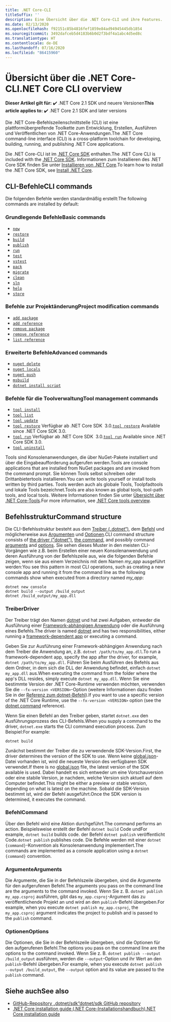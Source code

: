 ```yaml
---
title: .NET Core-CLI
titleSuffix: ''
description: Eine Übersicht über die .NET Core-CLI und ihre Features.
ms.date: 02/13/2020
ms.openlocfilehash: f92151c85b4816fef1859e84ad94945445db1854
ms.sourcegitcommit: 3492dafceb5d4183b6b0d2f3bdf4a1abc4d5ed8c
ms.translationtype: HT
ms.contentlocale: de-DE
ms.lasthandoff: 07/16/2020
ms.locfileid: "86415960"
---
```

# <a name="net-core-cli-overview"></a><span data-ttu-id="414c0-103">Übersicht über die .NET Core-CLI</span><span class="sxs-lookup"><span data-stu-id="414c0-103">.NET Core CLI overview</span></span>

<span data-ttu-id="414c0-104">**Dieser Artikel gilt für:** ✔️ .NET Core 2.1 SDK und neuere Versionen</span><span class="sxs-lookup"><span data-stu-id="414c0-104">**This article applies to:** ✔️ .NET Core 2.1 SDK and later versions</span></span>

<span data-ttu-id="414c0-105">Die .NET Core-Befehlszeilenschnittstelle (CLI) ist eine plattformübergreifende Toolkette zum Entwicklung, Erstellen, Ausführen und Veröffentlichen von .NET Core-Anwendungen.</span><span class="sxs-lookup"><span data-stu-id="414c0-105">The .NET Core command-line interface (CLI) is a cross-platform toolchain for developing, building, running, and publishing .NET Core applications.</span></span>

<span data-ttu-id="414c0-106">Die .NET Core-CLI ist im [.NET Core SDK](../sdk.md) enthalten.</span><span class="sxs-lookup"><span data-stu-id="414c0-106">The .NET Core CLI is included with the [.NET Core SDK](../sdk.md).</span></span> <span data-ttu-id="414c0-107">Informationen zum Installieren des .NET Core SDK finden Sie unter [Installieren von .NET Core](../install/windows.md).</span><span class="sxs-lookup"><span data-stu-id="414c0-107">To learn how to install the .NET Core SDK, see [Install .NET Core](../install/windows.md).</span></span>

## <a name="cli-commands"></a><span data-ttu-id="414c0-108">CLI-Befehle</span><span class="sxs-lookup"><span data-stu-id="414c0-108">CLI commands</span></span>

<span data-ttu-id="414c0-109">Die folgenden Befehle werden standardmäßig erstellt:</span><span class="sxs-lookup"><span data-stu-id="414c0-109">The following commands are installed by default:</span></span>

### <a name="basic-commands"></a><span data-ttu-id="414c0-110">Grundlegende Befehle</span><span class="sxs-lookup"><span data-stu-id="414c0-110">Basic commands</span></span>

- [`new`](dotnet-new.md)
- [`restore`](dotnet-restore.md)
- [`build`](dotnet-build.md)
- [`publish`](dotnet-publish.md)
- [`run`](dotnet-run.md)
- [`test`](dotnet-test.md)
- [`vstest`](dotnet-vstest.md)
- [`pack`](dotnet-pack.md)
- [`migrate`](dotnet-migrate.md)
- [`clean`](dotnet-clean.md)
- [`sln`](dotnet-sln.md)
- [`help`](dotnet-help.md)
- [`store`](dotnet-store.md)

### <a name="project-modification-commands"></a><span data-ttu-id="414c0-111">Befehle zur Projektänderung</span><span class="sxs-lookup"><span data-stu-id="414c0-111">Project modification commands</span></span>

- [`add package`](dotnet-add-package.md)
- [`add reference`](dotnet-add-reference.md)
- [`remove package`](dotnet-remove-package.md)
- [`remove reference`](dotnet-remove-reference.md)
- [`list reference`](dotnet-list-reference.md)

### <a name="advanced-commands"></a><span data-ttu-id="414c0-112">Erweiterte Befehle</span><span class="sxs-lookup"><span data-stu-id="414c0-112">Advanced commands</span></span>

- [`nuget delete`](dotnet-nuget-delete.md)
- [`nuget locals`](dotnet-nuget-locals.md)
- [`nuget push`](dotnet-nuget-push.md)
- [`msbuild`](dotnet-msbuild.md)
- [`dotnet install script`](dotnet-install-script.md)

### <a name="tool-management-commands"></a><span data-ttu-id="414c0-113">Befehle für die Toolverwaltung</span><span class="sxs-lookup"><span data-stu-id="414c0-113">Tool management commands</span></span>

- [`tool install`](dotnet-tool-install.md)
- [`tool list`](dotnet-tool-list.md)
- [`tool update`](dotnet-tool-update.md)
- <span data-ttu-id="414c0-114">[`tool restore`](global-tools.md#install-a-local-tool) Verfügbar ab .NET Core SDK  3.0.</span><span class="sxs-lookup"><span data-stu-id="414c0-114">[`tool restore`](global-tools.md#install-a-local-tool) Available since .NET Core SDK 3.0.</span></span>
- <span data-ttu-id="414c0-115">[`tool run`](global-tools.md#invoke-a-local-tool) Verfügbar ab .NET Core SDK  3.0.</span><span class="sxs-lookup"><span data-stu-id="414c0-115">[`tool run`](global-tools.md#invoke-a-local-tool) Available since .NET Core SDK 3.0.</span></span>
- [`tool uninstall`](dotnet-tool-uninstall.md)

<span data-ttu-id="414c0-116">Tools sind Konsolenanwendungen, die über NuGet-Pakete installiert und über die Eingabeaufforderung aufgerufen werden.</span><span class="sxs-lookup"><span data-stu-id="414c0-116">Tools are console applications that are installed from NuGet packages and are invoked from the command prompt.</span></span> <span data-ttu-id="414c0-117">Sie können Tools selbst schreiben oder Drittanbietertools installieren.</span><span class="sxs-lookup"><span data-stu-id="414c0-117">You can write tools yourself or install tools written by third parties.</span></span> <span data-ttu-id="414c0-118">Tools werden auch als globale Tools, Toolpfadtools und lokale Tools bezeichnet.</span><span class="sxs-lookup"><span data-stu-id="414c0-118">Tools are also known as global tools, tool-path tools, and local tools.</span></span> <span data-ttu-id="414c0-119">Weitere Informationen finden Sie unter [Übersicht über .NET Core-Tools](global-tools.md).</span><span class="sxs-lookup"><span data-stu-id="414c0-119">For more information, see [.NET Core tools overview](global-tools.md).</span></span>

## <a name="command-structure"></a><span data-ttu-id="414c0-120">Befehlsstruktur</span><span class="sxs-lookup"><span data-stu-id="414c0-120">Command structure</span></span>

<span data-ttu-id="414c0-121">Die CLI-Befehlsstruktur besteht aus dem [Treiber („dotnet“)](#driver), dem [Befehl](#command) und möglicherweise aus [Argumenten](#arguments) und [Optionen](#options).</span><span class="sxs-lookup"><span data-stu-id="414c0-121">CLI command structure consists of [the driver ("dotnet")](#driver), [the command](#command), and possibly command [arguments](#arguments) and [options](#options).</span></span> <span data-ttu-id="414c0-122">Sie sehen dieses Muster in den meisten CLI-Vorgängen wie z.B. beim Erstellen einer neuen Konsolenanwendung und deren Ausführung von der Befehlszeile aus, wie die folgenden Befehle zeigen, wenn sie aus einem Verzeichnis mit dem Namen *my_app* ausgeführt werden:</span><span class="sxs-lookup"><span data-stu-id="414c0-122">You see this pattern in most CLI operations, such as creating a new console app and running it from the command line as the following commands show when executed from a directory named *my_app*:</span></span>

```dotnetcli
dotnet new console
dotnet build --output /build_output
dotnet /build_output/my_app.dll
```

### <a name="driver"></a><span data-ttu-id="414c0-123">Treiber</span><span class="sxs-lookup"><span data-stu-id="414c0-123">Driver</span></span>

<span data-ttu-id="414c0-124">Der Treiber trägt den Namen [dotnet](dotnet.md) und hat zwei Aufgaben, entweder die Ausführung einer [Framework-abhängigen Anwendung](../deploying/index.md) oder die Ausführung eines Befehls.</span><span class="sxs-lookup"><span data-stu-id="414c0-124">The driver is named [dotnet](dotnet.md) and has two responsibilities, either running a [framework-dependent app](../deploying/index.md) or executing a command.</span></span>

<span data-ttu-id="414c0-125">Geben Sie zur Ausführung einer Framework-abhängigen Anwendung nach dem Treiber die Anwendung an, z.B. `dotnet /path/to/my_app.dll`.</span><span class="sxs-lookup"><span data-stu-id="414c0-125">To run a framework-dependent app, specify the app after the driver, for example, `dotnet /path/to/my_app.dll`.</span></span> <span data-ttu-id="414c0-126">Führen Sie beim Ausführen des Befehls aus dem Ordner, in dem sich die DLL der Anwendung befindet, einfach `dotnet my_app.dll` aus.</span><span class="sxs-lookup"><span data-stu-id="414c0-126">When executing the command from the folder where the app's DLL resides, simply execute `dotnet my_app.dll`.</span></span> <span data-ttu-id="414c0-127">Wenn Sie eine bestimmte Version der .NET Core-Runtime verwenden möchten, verwenden Sie die `--fx-version <VERSION>`-Option (weitere Informationen dazu finden Sie in der [Referenz zum dotnet-Befehl](dotnet.md)).</span><span class="sxs-lookup"><span data-stu-id="414c0-127">If you want to use a specific version of the .NET Core Runtime, use the `--fx-version <VERSION>` option (see the [dotnet command](dotnet.md) reference).</span></span>

<span data-ttu-id="414c0-128">Wenn Sie einen Befehl an den Treiber geben, startet `dotnet.exe` den Ausführungsprozess des CLI-Befehls.</span><span class="sxs-lookup"><span data-stu-id="414c0-128">When you supply a command to the driver, `dotnet.exe` starts the CLI command execution process.</span></span> <span data-ttu-id="414c0-129">Zum Beispiel:</span><span class="sxs-lookup"><span data-stu-id="414c0-129">For example:</span></span>

```dotnetcli
dotnet build
```

<span data-ttu-id="414c0-130">Zunächst bestimmt der Treiber die zu verwendende SDK-Version.</span><span class="sxs-lookup"><span data-stu-id="414c0-130">First, the driver determines the version of the SDK to use.</span></span> <span data-ttu-id="414c0-131">Wenn keine [global.json](global-json.md)-Datei vorhanden ist, wird die neueste Version des verfügbaren SDK verwendet.</span><span class="sxs-lookup"><span data-stu-id="414c0-131">If there is no [global.json](global-json.md) file, the latest version of the SDK available is used.</span></span> <span data-ttu-id="414c0-132">Dabei handelt es sich entweder um eine Vorschauversion oder eine stabile Version, je nachdem, welche Version sich aktuell auf dem Computer befindet.</span><span class="sxs-lookup"><span data-stu-id="414c0-132">This might be either a preview or stable version, depending on what is latest on the machine.</span></span>  <span data-ttu-id="414c0-133">Sobald die SDK-Version bestimmt ist, wird der Befehl ausgeführt.</span><span class="sxs-lookup"><span data-stu-id="414c0-133">Once the SDK version is determined, it executes the command.</span></span>

### <a name="command"></a><span data-ttu-id="414c0-134">Befehl</span><span class="sxs-lookup"><span data-stu-id="414c0-134">Command</span></span>

<span data-ttu-id="414c0-135">Über den Befehl wird eine Aktion durchgeführt.</span><span class="sxs-lookup"><span data-stu-id="414c0-135">The command performs an action.</span></span> <span data-ttu-id="414c0-136">Beispielsweise erstellt der Befehl `dotnet build` Code und</span><span class="sxs-lookup"><span data-stu-id="414c0-136">For example, `dotnet build` builds code.</span></span> <span data-ttu-id="414c0-137">der Befehl `dotnet publish` veröffentlicht Code.</span><span class="sxs-lookup"><span data-stu-id="414c0-137">`dotnet publish` publishes code.</span></span> <span data-ttu-id="414c0-138">Die Befehle werden mit einer `dotnet {command}`-Konvention als Konsolenanwendung implementiert.</span><span class="sxs-lookup"><span data-stu-id="414c0-138">The commands are implemented as a console application using a `dotnet {command}` convention.</span></span>

### <a name="arguments"></a><span data-ttu-id="414c0-139">Argumente</span><span class="sxs-lookup"><span data-stu-id="414c0-139">Arguments</span></span>

<span data-ttu-id="414c0-140">Die Argumente, die Sie in der Befehlszeile übergeben, sind die Argumente für den aufgerufenen Befehl.</span><span class="sxs-lookup"><span data-stu-id="414c0-140">The arguments you pass on the command line are the arguments to the command invoked.</span></span> <span data-ttu-id="414c0-141">Wenn Sie z. B. `dotnet publish my_app.csproj` ausführen, gibt das `my_app.csproj`-Argument das zu veröffentlichende Projekt an und wird an den `publish`-Befehl übergeben.</span><span class="sxs-lookup"><span data-stu-id="414c0-141">For example, when you execute `dotnet publish my_app.csproj`, the `my_app.csproj` argument indicates the project to publish and is passed to the `publish` command.</span></span>

### <a name="options"></a><span data-ttu-id="414c0-142">Optionen</span><span class="sxs-lookup"><span data-stu-id="414c0-142">Options</span></span>

<span data-ttu-id="414c0-143">Die Optionen, die Sie in der Befehlszeile übergeben, sind die Optionen für den aufgerufenen Befehl.</span><span class="sxs-lookup"><span data-stu-id="414c0-143">The options you pass on the command line are the options to the command invoked.</span></span> <span data-ttu-id="414c0-144">Wenn Sie z. B. `dotnet publish --output /build_output` ausführen, werden die `--output`-Option und ihr Wert an den `publish`-Befehl übergeben.</span><span class="sxs-lookup"><span data-stu-id="414c0-144">For example, when you execute `dotnet publish --output /build_output`, the `--output` option and its value are passed to the `publish` command.</span></span>

## <a name="see-also"></a><span data-ttu-id="414c0-145">Siehe auch</span><span class="sxs-lookup"><span data-stu-id="414c0-145">See also</span></span>

- [<span data-ttu-id="414c0-146">GitHub-Repository „dotnet/sdk“</span><span class="sxs-lookup"><span data-stu-id="414c0-146">dotnet/sdk GitHub repository</span></span>](https://github.com/dotnet/sdk/)
- [<span data-ttu-id="414c0-147">.NET Core installation guide (.NET Core-Installationshandbuch)</span><span class="sxs-lookup"><span data-stu-id="414c0-147">.NET Core installation guide</span></span>](../install/windows.md)
